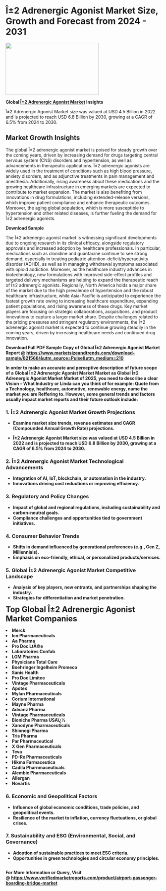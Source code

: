 <H1>Î±2 Adrenergic Agonist Market Size, Growth and Forecast from 2024 - 2031</H1><img class="aligncenter size-medium wp-image-584254" src="https://thirdeyenews.in/wp-content/uploads/2024/09/Global-Market-Research-300x168.jpeg" alt="" width="300" height="168" /><p><strong>Global&nbsp;<a href="https://www.marketsizeandtrends.com/download-sample/821568/&amp;utm_source=Pulse&amp;utm_medium=210">Î±2 Adrenergic Agonist Market</a> Insights</strong></p><p>Î±2 Adrenergic Agonist Market size was valued at USD 4.5 Billion in 2022 and is projected to reach USD 6.8 Billion by 2030, growing at a CAGR of 6.5% from 2024 to 2030.</p><p><h2>Market Growth Insights</h2> <p>The global Î±2 adrenergic agonist market is poised for steady growth over the coming years, driven by increasing demand for drugs targeting central nervous system (CNS) disorders and hypertension, as well as advancements in therapeutic applications. Î±2 adrenergic agonists are widely used in the treatment of conditions such as high blood pressure, anxiety disorders, and as adjunctive treatments in pain management and anesthesia. Additionally, rising awareness about these medications and the growing healthcare infrastructure in emerging markets are expected to contribute to market expansion. The market is also benefiting from innovations in drug formulations, including extended-release versions, which improve patient compliance and enhance therapeutic outcomes. Moreover, the aging global population, which is more susceptible to hypertension and other related diseases, is further fueling the demand for Î±2 adrenergic agonists.</p> <p><strong>Download Sample</strong></p> <p>The Î±2 adrenergic agonist market is witnessing significant developments due to ongoing research in its clinical efficacy, alongside regulatory approvals and increased adoption by healthcare professionals. In particular, medications such as clonidine and guanfacine continue to see strong demand, especially in treating pediatric attention-deficit/hyperactivity disorder (ADHD), as well as in managing withdrawal symptoms associated with opioid addiction. Moreover, as the healthcare industry advances in biotechnology, new formulations with improved side-effect profiles and targeted delivery mechanisms are helping to expand the therapeutic reach of Î±2 adrenergic agonists. Regionally, North America holds a major share of the market due to the high prevalence of hypertension and the robust healthcare infrastructure, while Asia-Pacific is anticipated to experience the fastest growth rate owing to increasing healthcare expenditure, expanding patient populations, and rising awareness of these drugs. Key market players are focusing on strategic collaborations, acquisitions, and product innovations to capture a larger market share. Despite challenges related to the pricing pressures and stringent regulatory environments, the Î±2 adrenergic agonist market is expected to continue growing steadily in the coming years, driven by increasing healthcare needs and continued drug innovation.</p> <p><strong></p><p><span class=""><strong>Download Full PDF Sample Copy of Global Î±2 Adrenergic Agonist Market Report</strong> @ <a href="https://www.marketsizeandtrends.com/download-sample/821568/&amp;utm_source=Pulse&amp;utm_medium=210" target="_blank">https://www.marketsizeandtrends.com/download-sample/821568/&amp;utm_source=Pulse&amp;utm_medium=210</a></span></p><p>In order to make an accurate and perceptive description of future scope of a Global&nbsp;Î±2 Adrenergic Agonist Market Market as Global&nbsp;Î±2 Adrenergic Agonist Market Market of 2025, you need to describe a clear Vision &ndash; What Industry or Linda can you think of for example: Quote from a Technology, healthcare, automotive, renewable energy, name the market you are Reffering to. However, some general trends and factors usually impact market reports and their future outlook include:</p><h3>1.&nbsp;<strong>Î±2 Adrenergic Agonist Market Growth Projections</strong></h3><ul><li>Examine market size trends, revenue estimates and CAGR (Compounded Annual Growth Rate) projections.</li><li><p>Î±2 Adrenergic Agonist Market size was valued at USD 4.5 Billion in 2022 and is projected to reach USD 6.8 Billion by 2030, growing at a CAGR of 6.5% from 2024 to 2030.</p></li></ul><h3>2.&nbsp;<strong>Î±2 Adrenergic Agonist Market Technological Advancements</strong></h3><ul><li>Integration of AI, IoT, blockchain, or automation in the industry.</li><li>Innovations driving cost reductions or improving efficiency.</li></ul><h3>3.&nbsp;<strong>Regulatory and Policy Changes</strong></h3><ul><li>Impact of global and regional regulations, including sustainability and carbon-neutral goals.</li><li>Compliance challenges and opportunities tied to government initiatives.</li></ul><h3>4.&nbsp;<strong>Consumer Behavior Trends</strong></h3><ul><li>Shifts in demand influenced by generational preferences (e.g., Gen Z, Millennials).</li><li>Emphasis on eco-friendly, ethical, or personalized products/services.</li></ul><h3>5.&nbsp;<strong>Global Î±2 Adrenergic Agonist Market Competitive Landscape</strong></h3><ul><li>Analysis of key players, new entrants, and partnerships shaping the industry.</li><li>Strategies for differentiation and market penetration.</li></ul><p data-pm-slice="1 1 []"><span style="color: inherit; font-family: inherit; font-size: 25px;">Top Global Î±2 Adrenergic Agonist Market Companies</span></p><div class="" data-test-id=""><p><li>Merck</li><li> Icn Pharmaceuticals</li><li> Aa Pharma</li><li> Pro Doc LtÃ©e</li><li> Laboratoires Confab</li><li> LGM Pharma</li><li> Physicians Total Care</li><li> Boehringer Ingelheim Promeco</li><li> Sanis Health</li><li> Pro Doc Limitee</li><li> Vintage Pharmaceuticals</li><li> Apotex</li><li> Mylan Pharmaceuticals</li><li> Corium International</li><li> Mayne Pharma</li><li> Advanz Pharma</li><li> Vintage Pharmaceuticals</li><li> Bioniche Pharma USAï¿½</li><li> Xanodyne Pharmaceuticals</li><li> Shionogi Pharma</li><li> Tris Pharma</li><li> Par Pharmaceutical</li><li> X Gen Pharmaceuticals</li><li> Teva</li><li> PD-Rx Pharmaceuticals</li><li> Hikma Farmaceutica</li><li> Cadila Pharnmaceuticals</li><li> Alembic Pharmaceuticals</li><li> Allergan</li><li> Novartis</li></p></div><h3>6.&nbsp;<strong>Economic and Geopolitical Factors</strong></h3><ul><li>Influence of global economic conditions, trade policies, and geopolitical events.</li><li>Resilience of the market to inflation, currency fluctuations, or global crises.</li></ul><h3>7.&nbsp;<strong>Sustainability and ESG (Environmental, Social, and Governance)</strong></h3><ul><li>Adoption of sustainable practices to meet ESG criteria.</li><li>Opportunities in green technologies and circular economy principles.</li></ul><h2><strong style="font-size: 14px;">For More Information or Query, Visit @&nbsp;</strong><a style="background-color: #ffffff; font-size: 14px;" href="https://www.marketsizeandtrends.com/report/alpha-2-adrenergic-agonist-market/" target="_blank">https://www.verifiedmarketreports.com/product/airport-passenger-boarding-bridge-market</a></h2>
